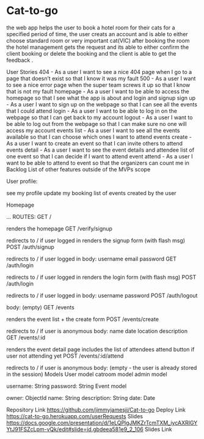 # Cat-to-go
the web app helps the user to book a hotel room for their cats for a specified period of time, the user creats an account and is able to either choose standard room or very
important cat(VIC) after booking the room the hotel management gets the request and its able to either confirm the client booking or delete the booking and the client is able
to get the feedback .

User Stories
404 - As a user I want to see a nice 404 page when I go to a page that doesn’t exist so that I know it was my fault
500 - As a user I want to see a nice error page when the super team screws it up so that I know that is not my fault
homepage - As a user I want to be able to access the homepage so that I see what the app is about and login and signup
sign up - As a user I want to sign up on the webpage so that I can see all the events that I could attend
login - As a user I want to be able to log in on the webpage so that I can get back to my account
logout - As a user I want to be able to log out from the webpage so that I can make sure no one will access my account
events list - As a user I want to see all the events available so that I can choose which ones I want to attend
events create - As a user I want to create an event so that I can invite others to attend
events detail - As a user I want to see the event details and attendee list of one event so that I can decide if I want to attend
event attend - As a user I want to be able to attend to event so that the organizers can count me in
Backlog
List of other features outside of the MVPs scope

User profile:

see my profile
update my booking
list of events created by the user

Homepage

...
ROUTES:
GET /

renders the homepage
GET /verify/signup

redirects to / if user logged in
renders the signup form (with flash msg)
POST /auth/signup

redirects to / if user logged in
body:
username
email
password
GET /auth/login

redirects to / if user logged in
renders the login form (with flash msg)
POST /auth/login

redirects to / if user logged in
body:
username
password
POST /auth/logout

body: (empty)
GET /events

renders the event list + the create form
POST /events/create

redirects to / if user is anonymous
body:
name
date
location
description
GET /events/:id

renders the event detail page
includes the list of attendees
attend button if user not attending yet
POST /events/:id/attend

redirects to / if user is anonymous
body: (empty - the user is already stored in the session)
Models
User model
catroom model
admin model

username: String
password: String
Event model

owner: ObjectId<User>
name: String
description: String
date: Date

Repository Link
https://github.com/jimmyjamesjj/Cat-to-go
Deploy Link
https://cat-to-go.herokuapp.com/userRequests
Slides
https://docs.google.com/presentation/d/1eLQPlgJMKZrTcmTXM_iycAXRIGYYtJ91FSZcLpm-vQk/edit#slide=id.gbdeea581e9_2_106
Slides Link
